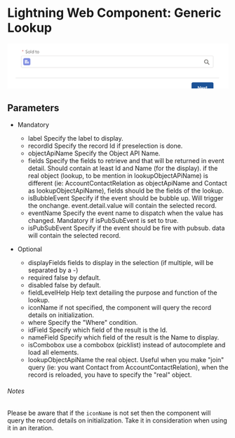 # Lightning Web Component: Generic Lookup

<img src="docs/sample.gif"/>

## Parameters

* Mandatory
    - label Specify the label to display.
    - recordId Specify the record Id if preselection is done.
    - objectApiName Specify the Object API Name.
    - fields Specify the fields to retrieve and that will be returned in event detail. Should contain at least Id and Name (for the display).
    if the real object (lookup, to be mention in lookupObjectAPiName) is different (ie: AccountContactRelation as objectApiName and Contact as lookupObjectApiName), fields should be the fields of the lookup.
    - isBubbleEvent Specify if the event should be bubble up. Will trigger the onchange.
    event.detail.value will contain the selected record.
    - eventName Specify the event name to dispatch when the value has changed. Mandatory if isPubSubEvent is set to true.
    - isPubSubEvent Specify if the event should be fire with pubsub.
    data will contain the selected record.
 
* Optional
    - displayFields fields to display in the selection (if multiple, will be separated by a -)
    - required false by default.
    - disabled false by default.
    - fieldLevelHelp Help text detailing the purpose and function of the lookup.
    - iconName if not specified, the component will query the record details on initialization.
    - where Specify the "Where" condition.
    - idField Specify which field of the result is the Id.
    - nameField Specify which field of the result is the Name to display.
    - isCombobox use a combobox (picklist) instead of autocomplete and load all elements.
    - lookupObjectApiName the real object. Useful when you make "join" query (ie: you want Contact from AccountContactRelation), when the record is reloaded, you have to specify the "real" object.

###### Notes

Please be aware that if the `iconName` is not set then the component will query the record details on initialization. 
Take it in consideration when using it in an iteration.
